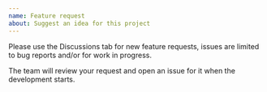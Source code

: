 ```yaml
---
name: Feature request
about: Suggest an idea for this project
---
```


Please use the Discussions tab for new feature requests, issues are limited to bug reports and/or for work in progress. 

The team will review your request and open an issue for it when the development starts.
